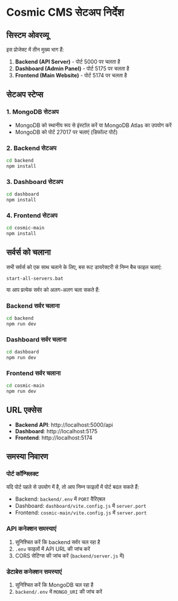 # Cosmic CMS सेटअप निर्देश

## सिस्टम ओवरव्यू

इस प्रोजेक्ट में तीन मुख्य भाग हैं:

1. **Backend (API Server)** - पोर्ट 5000 पर चलता है
2. **Dashboard (Admin Panel)** - पोर्ट 5175 पर चलता है
3. **Frontend (Main Website)** - पोर्ट 5174 पर चलता है

## सेटअप स्टेप्स

### 1. MongoDB सेटअप

- MongoDB को स्थानीय रूप से इंस्टॉल करें या MongoDB Atlas का उपयोग करें
- MongoDB को पोर्ट 27017 पर चलाएं (डिफॉल्ट पोर्ट)

### 2. Backend सेटअप

```bash
cd backend
npm install
```

### 3. Dashboard सेटअप

```bash
cd dashboard
npm install
```

### 4. Frontend सेटअप

```bash
cd cosmic-main
npm install
```

## सर्वर्स को चलाना

सभी सर्वर्स को एक साथ चलाने के लिए, बस रूट डायरेक्टरी से निम्न बैच फाइल चलाएं:

```
start-all-servers.bat
```

या आप प्रत्येक सर्वर को अलग-अलग चला सकते हैं:

### Backend सर्वर चलाना

```bash
cd backend
npm run dev
```

### Dashboard सर्वर चलाना

```bash
cd dashboard
npm run dev
```

### Frontend सर्वर चलाना

```bash
cd cosmic-main
npm run dev
```

## URL एक्सेस

- **Backend API**: http://localhost:5000/api
- **Dashboard**: http://localhost:5175
- **Frontend**: http://localhost:5174

## समस्या निवारण

### पोर्ट कॉन्फ्लिक्ट

यदि पोर्ट पहले से उपयोग में है, तो आप निम्न फाइलों में पोर्ट बदल सकते हैं:

- Backend: `backend/.env` में `PORT` वैरिएबल
- Dashboard: `dashboard/vite.config.js` में `server.port`
- Frontend: `cosmic-main/vite.config.js` में `server.port`

### API कनेक्शन समस्याएं

1. सुनिश्चित करें कि backend सर्वर चल रहा है
2. `.env` फाइलों में API URL की जांच करें
3. CORS सेटिंग्स की जांच करें (`backend/server.js` में)

### डेटाबेस कनेक्शन समस्याएं

1. सुनिश्चित करें कि MongoDB चल रहा है
2. `backend/.env` में `MONGO_URI` की जांच करें